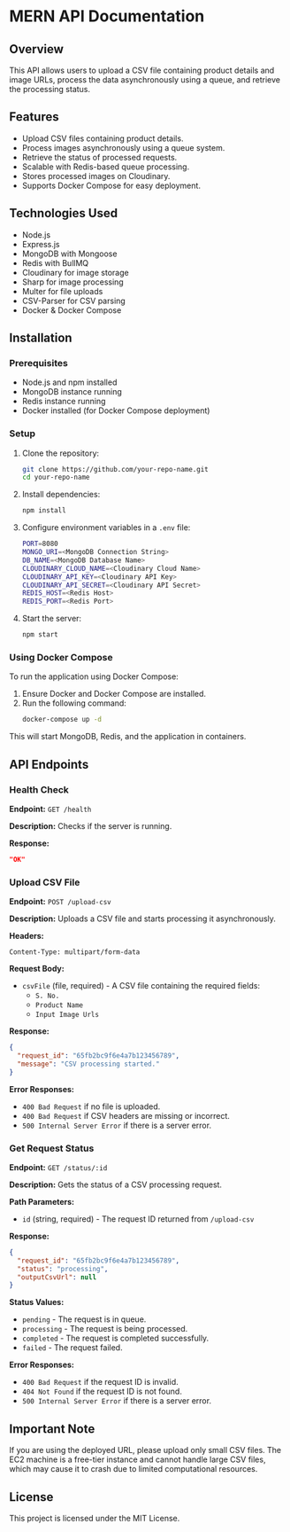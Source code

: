 # MERN API Documentation

## Overview
This API allows users to upload a CSV file containing product details and image URLs, process the data asynchronously using a queue, and retrieve the processing status.

## Features
- Upload CSV files containing product details.
- Process images asynchronously using a queue system.
- Retrieve the status of processed requests.
- Scalable with Redis-based queue processing.
- Stores processed images on Cloudinary.
- Supports Docker Compose for easy deployment.

## Technologies Used
- Node.js
- Express.js
- MongoDB with Mongoose
- Redis with BullMQ
- Cloudinary for image storage
- Sharp for image processing
- Multer for file uploads
- CSV-Parser for CSV parsing
- Docker & Docker Compose

## Installation

### Prerequisites
- Node.js and npm installed
- MongoDB instance running
- Redis instance running
- Docker installed (for Docker Compose deployment)

### Setup
1. Clone the repository:
   ```sh
   git clone https://github.com/your-repo-name.git
   cd your-repo-name
   ```
2. Install dependencies:
   ```sh
   npm install
   ```
3. Configure environment variables in a `.env` file:
   ```sh
   PORT=8080
   MONGO_URI=<MongoDB Connection String>
   DB_NAME=<MongoDB Database Name>
   CLOUDINARY_CLOUD_NAME=<Cloudinary Cloud Name>
   CLOUDINARY_API_KEY=<Cloudinary API Key>
   CLOUDINARY_API_SECRET=<Cloudinary API Secret>
   REDIS_HOST=<Redis Host>
   REDIS_PORT=<Redis Port>
   ```
4. Start the server:
   ```sh
   npm start
   ```

### Using Docker Compose
To run the application using Docker Compose:
1. Ensure Docker and Docker Compose are installed.
2. Run the following command:
   ```sh
   docker-compose up -d
   ```
This will start MongoDB, Redis, and the application in containers.

## API Endpoints

### Health Check
**Endpoint:** `GET /health`

**Description:** Checks if the server is running.

**Response:**
```json
"OK"
```

### Upload CSV File
**Endpoint:** `POST /upload-csv`

**Description:** Uploads a CSV file and starts processing it asynchronously.

**Headers:**
```
Content-Type: multipart/form-data
```

**Request Body:**
- `csvFile` (file, required) - A CSV file containing the required fields:
  - `S. No.`
  - `Product Name`
  - `Input Image Urls`

**Response:**
```json
{
  "request_id": "65fb2bc9f6e4a7b123456789",
  "message": "CSV processing started."
}
```

**Error Responses:**
- `400 Bad Request` if no file is uploaded.
- `400 Bad Request` if CSV headers are missing or incorrect.
- `500 Internal Server Error` if there is a server error.

### Get Request Status
**Endpoint:** `GET /status/:id`

**Description:** Gets the status of a CSV processing request.

**Path Parameters:**
- `id` (string, required) - The request ID returned from `/upload-csv`

**Response:**
```json
{
  "request_id": "65fb2bc9f6e4a7b123456789",
  "status": "processing",
  "outputCsvUrl": null
}
```

**Status Values:**
- `pending` - The request is in queue.
- `processing` - The request is being processed.
- `completed` - The request is completed successfully.
- `failed` - The request failed.

**Error Responses:**
- `400 Bad Request` if the request ID is invalid.
- `404 Not Found` if the request ID is not found.
- `500 Internal Server Error` if there is a server error.

## Important Note
If you are using the deployed URL, please upload only small CSV files. The EC2 machine is a free-tier instance and cannot handle large CSV files, which may cause it to crash due to limited computational resources.


## License
This project is licensed under the MIT License.

